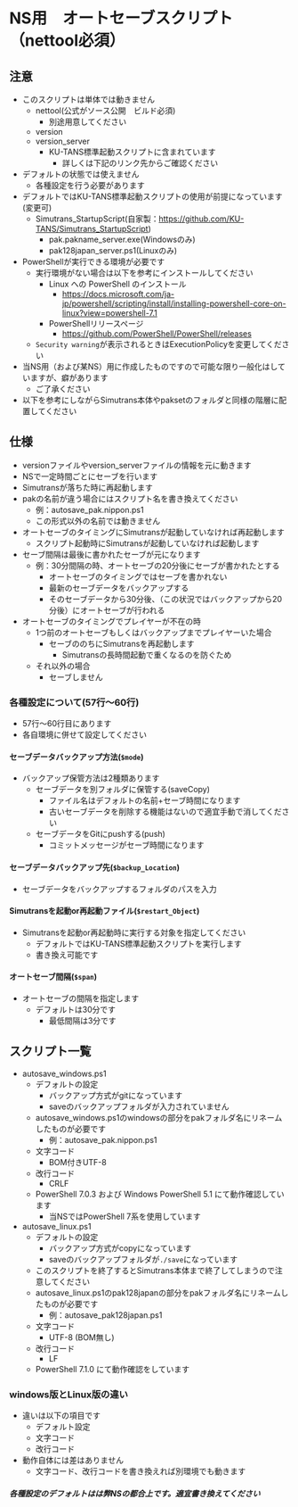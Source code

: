 # NS用　オートセーブスクリプト（nettool必須）

## 注意
- このスクリプトは単体では動きません
    - nettool(公式がソース公開　ビルド必須)
        - 別途用意してください
    - version
    - version_server
        - KU-TANS標準起動スクリプトに含まれています
            - 詳しくは下記のリンク先からご確認ください
- デフォルトの状態では使えません
    - 各種設定を行う必要があります
- デフォルトではKU-TANS標準起動スクリプトの使用が前提になっています(変更可)
    - Simutrans_StartupScript(自家製：https://github.com/KU-TANS/Simutrans_StartupScript)
        - pak.pakname_server.exe(Windowsのみ)
        - pak128japan_server.ps1(Linuxのみ)
- PowerShellが実行できる環境が必要です
    - 実行環境がない場合は以下を参考にインストールしてください
        - Linux への PowerShell のインストール
            - https://docs.microsoft.com/ja-jp/powershell/scripting/install/installing-powershell-core-on-linux?view=powershell-7.1
        - PowerShellリリースページ
            - https://github.com/PowerShell/PowerShell/releases
    - `Security warning`が表示されるときはExecutionPolicyを変更してください
- 当NS用（および某NS）用に作成したものですので可能な限り一般化はしていますが、癖があります
    - ご了承ください
- 以下を参考にしながらSimutrans本体やpaksetのフォルダと同様の階層に配置してください

## 仕様
- versionファイルやversion_serverファイルの情報を元に動きます
- NSで一定時間ごとにセーブを行います
- Simutransが落ちた時に再起動します
- pakの名前が違う場合にはスクリプト名を書き換えてください
    - 例：autosave_pak.nippon.ps1
    - この形式以外の名前では動きません
- オートセーブのタイミングにSimutransが起動していなければ再起動します
    - スクリプト起動時にSimutransが起動していなければ起動します
- セーブ間隔は最後に書かれたセーブが元になります
    - 例：30分間隔の時、オートセーブの20分後にセーブが書かれたとする
        - オートセーブのタイミングではセーブを書かれない
        - 最新のセーブデータをバックアップする
        - そのセーブデータから30分後、（この状況ではバックアップから20分後）にオートセーブが行われる
- オートセーブのタイミングでプレイヤーが不在の時
    - 1つ前のオートセーブもしくはバックアップまでプレイヤーいた場合
        - セーブののちにSimutransを再起動します
            - Simutransの長時間起動で重くなるのを防ぐため
    - それ以外の場合
        - セーブしません
### 各種設定について(57行～60行)
- 57行～60行目にあります
- 各自環境に併せて設定してください
#### セーブデータバックアップ方法(`$mode`)
- バックアップ保管方法は2種類あります
    - セーブデータを別フォルダに保管する(saveCopy)
        - ファイル名はデフォルトの名前+セーブ時間になります
        - 古いセーブデータを削除する機能はないので適宜手動で消してください
    - セーブデータをGitにpushする(push)
        - コミットメッセージがセーブ時間になります
#### セーブデータバックアップ先(`$backup_Location`)
- セーブデータをバックアップするフォルダのパスを入力
#### Simutransを起動or再起動ファイル(`$restart_Object`)
- Simutransを起動or再起動時に実行する対象を指定してください
    - デフォルトではKU-TANS標準起動スクリプトを実行します
    - 書き換え可能です
#### オートセーブ間隔(`$span`)
- オートセーブの間隔を指定します
    - デフォルトは30分です
        - 最低間隔は3分です

## スクリプト一覧
- autosave_windows.ps1
    - デフォルトの設定
        - バックアップ方式がgitになっています
        - saveのバックアップフォルダが入力されていません
    - autosave_windows.ps1のwindowsの部分をpakフォルダ名にリネームしたものが必要です
        - 例：autosave_pak.nippon.ps1
    - 文字コード
        - BOM付きUTF-8
    - 改行コード
        - CRLF
    - PowerShell 7.0.3 および Windows PowerShell 5.1 にて動作確認しています
        - 当NSではPowerShell 7系を使用しています
- autosave_linux.ps1
    - デフォルトの設定
        - バックアップ方式がcopyになっています
        - saveのバックアップフォルダが`./save`になっています
    - このスクリプトを終了するとSimutrans本体まで終了してしまうので注意してください
    - autosave_linux.ps1のpak128japanの部分をpakフォルダ名にリネームしたものが必要です
        - 例：autosave_pak128japan.ps1
    - 文字コード
        - UTF-8 (BOM無し)
    - 改行コード
        - LF
    - PowerShell 7.1.0 にて動作確認をしています

### windows版とLinux版の違い
- 違いは以下の項目です
    - デフォルト設定
    - 文字コード
    - 改行コード
- 動作自体には差はありません
    - 文字コード、改行コードを書き換えれば別環境でも動きます
##### 各種設定のデフォルトはは弊NSの都合上です。適宜書き換えてください